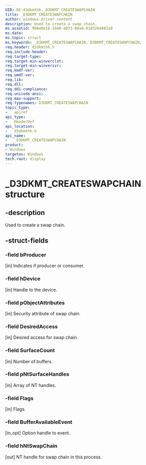 ```yaml
---
UID: NS:d3dkmthk._D3DKMT_CREATESWAPCHAIN
title: _D3DKMT_CREATESWAPCHAIN
author: windows-driver-content
description: Used to create a swap chain.
ms.assetid: 998e0e16-2680-4073-88a0-81d326d482a8
ms.date:
ms.topic: struct
ms.keywords: _D3DKMT_CREATESWAPCHAIN, D3DKMT_CREATESWAPCHAIN,
req.header: d3dkmthk.h
req.include-header:
req.target-type:
req.target-min-winverclnt:
req.target-min-winversvr:
req.kmdf-ver:
req.umdf-ver:
req.lib:
req.dll:
req.ddi-compliance:
req.unicode-ansi:
req.max-support:
req.typenames: D3DKMT_CREATESWAPCHAIN
topic_type:
-	apiref
api_type:
-	HeaderDef
api_location:
-	d3dkmthk.h
api_name:
-	_D3DKMT_CREATESWAPCHAIN
product: 
- Windows
targetos: Windows
tech.root: display
---
```


# _D3DKMT_CREATESWAPCHAIN structure

## -description

Used to create a swap chain.

## -struct-fields

### -field bProducer

[in] Indicates if producer or consumer.

### -field hDevice

[in] Handle to the device.

### -field pObjectAttributes

[in] Security attribute of swap chain.

### -field DesiredAccess

[in] Desired access for swap chain.

### -field SurfaceCount

[in] Number of buffers.

### -field pNtSurfaceHandles

[in] Array of NT handles.

### -field Flags

[in] Flags.

### -field BufferAvailableEvent

[in_opt] Option handle to event.

### -field hNtSwapChain

[out] NT handle for swap chain in this process.
